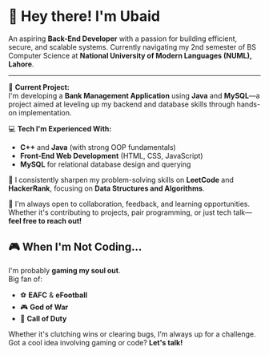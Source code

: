 # 👋 Hey there! I'm Ubaid

An aspiring **Back-End Developer** with a passion for building efficient, secure, and scalable systems. Currently navigating my 2nd semester of BS Computer Science at **National University of Modern Languages (NUML), Lahore**.

---

🔧 **Current Project:**  
I'm developing a **Bank Management Application** using **Java** and **MySQL**—a project aimed at leveling up my backend and database skills through hands-on implementation.

💻 **Tech I'm Experienced With:**
- **C++** and **Java** (with strong OOP fundamentals)
- **Front-End Web Development** (HTML, CSS, JavaScript)
- **MySQL** for relational database design and querying

🧠 I consistently sharpen my problem-solving skills on **LeetCode** and **HackerRank**, focusing on **Data Structures and Algorithms**.

🤝 I'm always open to collaboration, feedback, and learning opportunities. Whether it's contributing to projects, pair programming, or just tech talk—**feel free to reach out!**


## 🎮 When I'm Not Coding...

I'm probably **gaming my soul out**.  
Big fan of:
- ⚽ **EAFC** & **eFootball**
- 🎮 **God of War**
- 🔫 **Call of Duty**

Whether it's clutching wins or clearing bugs, I’m always up for a challenge. Got a cool idea involving gaming or code? **Let's talk!**



